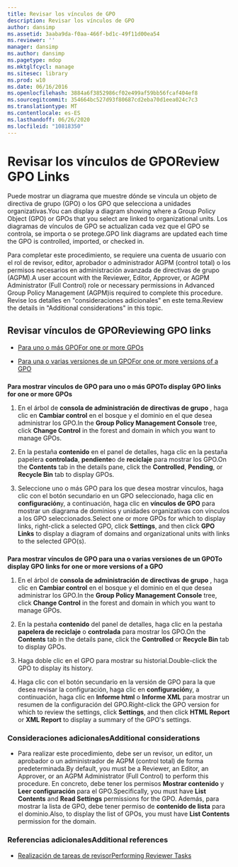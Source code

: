 ```yaml
---
title: Revisar los vínculos de GPO
description: Revisar los vínculos de GPO
author: dansimp
ms.assetid: 3aaba9da-f0aa-466f-bd1c-49f11d00ea54
ms.reviewer: ''
manager: dansimp
ms.author: dansimp
ms.pagetype: mdop
ms.mktglfcycl: manage
ms.sitesec: library
ms.prod: w10
ms.date: 06/16/2016
ms.openlocfilehash: 3884a6f3852986cf02e499af59bb56fcaf404ef8
ms.sourcegitcommit: 354664bc527d93f80687cd2eba70d1eea024c7c3
ms.translationtype: MT
ms.contentlocale: es-ES
ms.lasthandoff: 06/26/2020
ms.locfileid: "10818350"
---
```

# <span data-ttu-id="d6edd-103">Revisar los vínculos de GPO</span><span class="sxs-lookup"><span data-stu-id="d6edd-103">Review GPO Links</span></span>


<span data-ttu-id="d6edd-104">Puede mostrar un diagrama que muestre dónde se vincula un objeto de directiva de grupo (GPO) o los GPO que selecciona a unidades organizativas.</span><span class="sxs-lookup"><span data-stu-id="d6edd-104">You can display a diagram showing where a Group Policy Object (GPO) or GPOs that you select are linked to organizational units.</span></span> <span data-ttu-id="d6edd-105">Los diagramas de vínculos de GPO se actualizan cada vez que el GPO se controla, se importa o se protege.</span><span class="sxs-lookup"><span data-stu-id="d6edd-105">GPO link diagrams are updated each time the GPO is controlled, imported, or checked in.</span></span>

<span data-ttu-id="d6edd-106">Para completar este procedimiento, se requiere una cuenta de usuario con el rol de revisor, editor, aprobador o administrador AGPM (control total) o los permisos necesarios en administración avanzada de directivas de grupo (AGPM).</span><span class="sxs-lookup"><span data-stu-id="d6edd-106">A user account with the Reviewer, Editor, Approver, or AGPM Administrator (Full Control) role or necessary permissions in Advanced Group Policy Management (AGPM)is required to complete this procedure.</span></span> <span data-ttu-id="d6edd-107">Revise los detalles en "consideraciones adicionales" en este tema.</span><span class="sxs-lookup"><span data-stu-id="d6edd-107">Review the details in "Additional considerations" in this topic.</span></span>

## <span data-ttu-id="d6edd-108">Revisar vínculos de GPO</span><span class="sxs-lookup"><span data-stu-id="d6edd-108">Reviewing GPO links</span></span>


-   [<span data-ttu-id="d6edd-109">Para uno o más GPO</span><span class="sxs-lookup"><span data-stu-id="d6edd-109">For one or more GPOs</span></span>](#bkmk-gpos)

-   [<span data-ttu-id="d6edd-110">Para una o varias versiones de un GPO</span><span class="sxs-lookup"><span data-stu-id="d6edd-110">For one or more versions of a GPO</span></span>](#bkmk-gpo-versions)

### <a href="" id="bkmk-gpos"></a>

**<span data-ttu-id="d6edd-111">Para mostrar vínculos de GPO para uno o más GPO</span><span class="sxs-lookup"><span data-stu-id="d6edd-111">To display GPO links for one or more GPOs</span></span>**

1.  <span data-ttu-id="d6edd-112">En el árbol de **consola de administración de directivas de grupo** , haga clic en **Cambiar control** en el bosque y el dominio en el que desea administrar los GPO.</span><span class="sxs-lookup"><span data-stu-id="d6edd-112">In the **Group Policy Management Console** tree, click **Change Control** in the forest and domain in which you want to manage GPOs.</span></span>

2.  <span data-ttu-id="d6edd-113">En la pestaña **contenido** en el panel de detalles, haga clic en la pestaña papelera **controlada**, **pendiente**o de **reciclaje** para mostrar los GPO.</span><span class="sxs-lookup"><span data-stu-id="d6edd-113">On the **Contents** tab in the details pane, click the **Controlled**, **Pending**, or **Recycle Bin** tab to display GPOs.</span></span>

3.  <span data-ttu-id="d6edd-114">Seleccione uno o más GPO para los que desea mostrar vínculos, haga clic con el botón secundario en un GPO seleccionado, haga clic en **configuración**y, a continuación, haga clic en **vínculos de GPO** para mostrar un diagrama de dominios y unidades organizativas con vínculos a los GPO seleccionados.</span><span class="sxs-lookup"><span data-stu-id="d6edd-114">Select one or more GPOs for which to display links, right-click a selected GPO, click **Settings**, and then click **GPO Links** to display a diagram of domains and organizational units with links to the selected GPO(s).</span></span>

### <a href="" id="bkmk-gpo-versions"></a>

**<span data-ttu-id="d6edd-115">Para mostrar vínculos de GPO para una o varias versiones de un GPO</span><span class="sxs-lookup"><span data-stu-id="d6edd-115">To display GPO links for one or more versions of a GPO</span></span>**

1.  <span data-ttu-id="d6edd-116">En el árbol de **consola de administración de directivas de grupo** , haga clic en **Cambiar control** en el bosque y el dominio en el que desea administrar los GPO.</span><span class="sxs-lookup"><span data-stu-id="d6edd-116">In the **Group Policy Management Console** tree, click **Change Control** in the forest and domain in which you want to manage GPOs.</span></span>

2.  <span data-ttu-id="d6edd-117">En la pestaña **contenido** del panel de detalles, haga clic en la pestaña **papelera de reciclaje** o **controlada** para mostrar los GPO.</span><span class="sxs-lookup"><span data-stu-id="d6edd-117">On the **Contents** tab in the details pane, click the **Controlled** or **Recycle Bin** tab to display GPOs.</span></span>

3.  <span data-ttu-id="d6edd-118">Haga doble clic en el GPO para mostrar su historial.</span><span class="sxs-lookup"><span data-stu-id="d6edd-118">Double-click the GPO to display its history.</span></span>

4.  <span data-ttu-id="d6edd-119">Haga clic con el botón secundario en la versión de GPO para la que desea revisar la configuración, haga clic en **configuración**y, a continuación, haga clic en **Informe html** o **Informe XML** para mostrar un resumen de la configuración del GPO.</span><span class="sxs-lookup"><span data-stu-id="d6edd-119">Right-click the GPO version for which to review the settings, click **Settings**, and then click **HTML Report** or **XML Report** to display a summary of the GPO's settings.</span></span>

### <span data-ttu-id="d6edd-120">Consideraciones adicionales</span><span class="sxs-lookup"><span data-stu-id="d6edd-120">Additional considerations</span></span>

-   <span data-ttu-id="d6edd-121">Para realizar este procedimiento, debe ser un revisor, un editor, un aprobador o un administrador de AGPM (control total) de forma predeterminada.</span><span class="sxs-lookup"><span data-stu-id="d6edd-121">By default, you must be a Reviewer, an Editor, an Approver, or an AGPM Administrator (Full Control) to perform this procedure.</span></span> <span data-ttu-id="d6edd-122">En concreto, debe tener los permisos **Mostrar contenido** y **Leer configuración** para el GPO.</span><span class="sxs-lookup"><span data-stu-id="d6edd-122">Specifically, you must have **List Contents** and **Read Settings** permissions for the GPO.</span></span> <span data-ttu-id="d6edd-123">Además, para mostrar la lista de GPO, debe tener permiso de **contenido de lista** para el dominio.</span><span class="sxs-lookup"><span data-stu-id="d6edd-123">Also, to display the list of GPOs, you must have **List Contents** permission for the domain.</span></span>

### <span data-ttu-id="d6edd-124">Referencias adicionales</span><span class="sxs-lookup"><span data-stu-id="d6edd-124">Additional references</span></span>

-   [<span data-ttu-id="d6edd-125">Realización de tareas de revisor</span><span class="sxs-lookup"><span data-stu-id="d6edd-125">Performing Reviewer Tasks</span></span>](performing-reviewer-tasks-agpm40.md)

 

 





